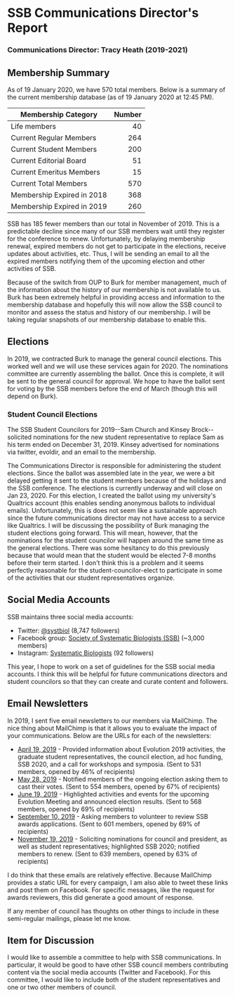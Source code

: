 # SSB Communications Director's Report

### Communications Director: Tracy Heath (2019-2021)

## Membership Summary

As of 19 January 2020, we have 570 total members.  Below is a summary of the current membership database (as of 19 January 2020 at 12:45 PM).

**Membership Category**|**Number**
-----|-----:
Life members|40
Current Regular Members|264
Current Student Members|200
Current Editorial Board|51
Current Emeritus Members|15
Current Total Members|570
Membership Expired in 2018|368
Membership Expired in 2019|260

SSB has 185 fewer members than our total in November of 2019. This is a predictable decline since many of our SSB members wait until they register for the conference to renew. Unfortunately, by delaying membership renewal, expired members do not get to participate in the elections, receive updates about activities, etc. Thus, I will be sending an email to all the expired members notifying them of the upcoming election and other activities of SSB. 

Because of the switch from OUP to Burk for member management, much of the information about the history of our membership is not available to us. Burk has been extremely helpful in providing access and information to the membership database and hopefully this will now allow the SSB council to monitor and assess the status and history of our membership. I will be taking regular snapshots of our membership database to enable this. 

## Elections

In 2019, we contracted Burk to manage the general council elections. This worked well and we will use these services again for 2020. The nominations committee are currently assembling the ballot. Once this is complete, it will be sent to the general council for approval. We hope to have the ballot sent for voting by the SSB members before the end of March (though this will depend on Burk). 

### Student Council Elections

The SSB Student Councilors for 2019--Sam Church and Kinsey Brock--solicited nominations for the new student representative to replace Sam as his term ended on December 31, 2019. Kinsey advertised for nominations via twitter, evoldir, and an email to the membership. 

The Communications Director is responsible for administering the student elections. Since the ballot was assembled late in the year, we were a bit delayed getting it sent to the student members because of the holidays and the SSB conference. The elections is currently underway and will close on Jan 23, 2020. For this election, I created the ballot using my university's Qualtrics account (this enables sending anonymous ballots to individual emails). Unfortunately, this is does not seem like a sustainable approach since the future communications director may not have access to a service like Qualtrics. I will be discussing the possibility of Burk managing the student elections going forward. This will mean, however, that the nominations for the student councilor will happen around the same time as the general elections. There was some hesitancy to do this previously because that would mean that the student would be elected 7-8 months before their term started. I don't think this is a problem and it seems perfectly reasonable for the student-councilor-elect to participate in some of the activities that our student representatives organize. 

## Social Media Accounts

SSB maintains three social media accounts:

- Twitter: [@systbiol](https://twitter.com/systbiol) (8,747 followers)
- Facebook group: [Society of Systematic Biologists (SSB)](https://www.facebook.com/groups/SocietySystematicBiologists/) (~3,000 members)
- Instagram: [Systematic Biologists](https://www.instagram.com/systematicbiologists/) (92 followers)

This year, I hope to work on a set of guidelines for the SSB social media accounts. I think this will be helpful for future communications directors and student councilors so that they can create and curate content and followers. 

## Email Newsletters

In 2019, I sent five email newsletters to our members via MailChimp. The nice thing about MailChimp is that it allows you to evaluate the impact of your communications. Below are the URLs for each of the newsletters:

- [April 19, 2019](https://mailchi.mp/03ee331ffac1/ssb-spring2019-newsletter) - Provided information about Evolution 2019 activities, the graduate student representatives, the council election, ad hoc funding, SSB 2020, and a call for workshops and symposia. (Sent to 531 members, opened by 46% of recipients) 
- [May 28, 2019](https://mailchi.mp/81d13dd9d9ef/ssb-2019-ballot-update) - Notified members of the ongoing election asking them to cast their votes. (Sent to 554 members, opened by 67% of recipients)
- [June 19, 2019](https://mailchi.mp/c31843613cb5/ssb-evol2019-update) - Highlighted activities and events for the upcoming Evolution Meeting and announced election results. (Sent to 568 members, opened by 69% of recipients)
- [September 10, 2019](https://mailchi.mp/8895e9b2252e/ssb-evol2019-update-2032025) - Asking members to volunteer to review SSB awards applications. (Sent to 601 members, opened by 69% of recipients)
- [November 19, 2019](https://mailchi.mp/855cfea0ad6c/ssb-fall2019-update) - Soliciting nominations for council and president, as well as student representatives; highlighted SSB 2020; notified members to renew. (Sent to 639 members, opened by 63% of recipients)

I do think that these emails are relatively effective. Because MailChimp provides a static URL for every campaign, I am also able to tweet these links and post them on Facebook. For specific messages, like the request for awards reviewers, this did generate a good amount of response. 

If any member of council has thoughts on other things to include in these semi-regular mailings, please let me know.


## Item for Discussion

I would like to assemble a committee to help with SSB communications. In particular, it would be good to have other SSB council members contributing content via the social media accounts (Twitter and Facebook). For this committee, I would like to include both of the student representatives and one or two other members of council. 